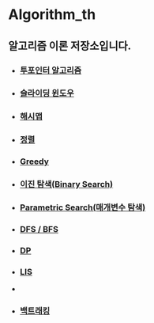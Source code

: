 # Algorithm_th

## 알고리즘 이론 저장소입니다.

- ### [투포인터 알고리즘](./twoPointer.md)

- ### [슬라이딩 윈도우](./slidingWindow.md)

- ### [해시맵](./hashmap.md)

- ### [정렬](./sort.md)

- ### [Greedy](./greedy.md)

- ### [이진 탐색(Binary Search)](./binary.md)

- ### [Parametric Search(매개변수 탐색)](./parametric.md)

- ### [DFS / BFS](./dfsbfs.md)

- ### [DP](./dp.md)

- ### [LIS](./LIS.md)
-
- ### [백트래킹](./bactracking.md)
